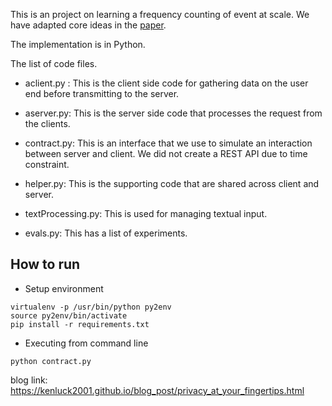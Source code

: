 This is an project on learning a frequency counting of event at scale. We have adapted core ideas in the [paper](https://docs-assets.developer.apple.com/ml-research/papers/learning-with-privacy-at-scale.pdf).

The implementation is in Python.

The list of code files.
- aclient.py : This is the client side code for gathering data on the user end before transmitting to the server.

- aserver.py: This is the server side code that processes the request from the clients.

- contract.py: This is an interface that we use to simulate an interaction between server and client. We did not create a REST API due to time constraint.

- helper.py: This is the supporting code that are shared across client and server.

- textProcessing.py: This is used for managing textual input.

- evals.py: This has a list of experiments.

## How to run
+ Setup environment
```
virtualenv -p /usr/bin/python py2env
source py2env/bin/activate
pip install -r requirements.txt
```
+ Executing from command line
```
python contract.py
```


blog link: https://kenluck2001.github.io/blog_post/privacy_at_your_fingertips.html
